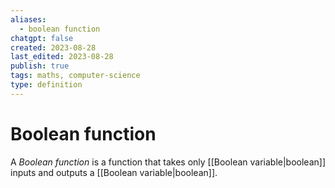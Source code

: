 ```yaml
---
aliases:
  - boolean function
chatgpt: false
created: 2023-08-28
last_edited: 2023-08-28
publish: true
tags: maths, computer-science
type: definition
---
```

# Boolean function

A *Boolean function* is a function that takes only [[Boolean variable|boolean]] inputs and outputs a [[Boolean variable|boolean]].
